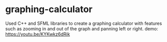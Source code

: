 # graphing-calculator
Used C++ and SFML libraries to create a graphing calculator with features such as zooming in and out of the graph and panning left or right.
demo: https://youtu.be/KYKwkz6dRik
